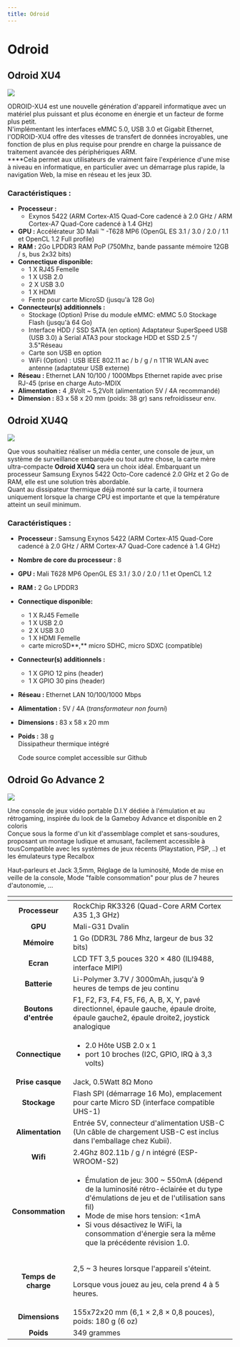 ```yaml
---
title: Odroid
---
```


# Odroid

## Odroid XU4

![](/migration-images/compatibilite-materiels/xu4-exynos-8-coeurs.jpg)

ODROID-XU4 est une nouvelle génération d'appareil informatique avec un matériel plus puissant et plus économe en énergie et un facteur de forme plus petit.  
N'implémentant les interfaces eMMC 5.0, USB 3.0 et Gigabit Ethernet, l'ODROID-XU4 offre des vitesses de transfert de données incroyables, une fonction de plus en plus requise pour prendre en charge la puissance de traitement avancée des périphériques ARM.  
****Cela permet aux utilisateurs de vraiment faire l'expérience d'une mise à niveau en informatique, en particulier avec un démarrage plus rapide, la navigation Web, la mise en réseau et les jeux 3D.

### Caractéristiques **:**

* **Processeur :** 
  * Exynos 5422 \(ARM Cortex-A15 Quad-Core cadencé à 2.0 GHz / ARM Cortex-A7 Quad-Core cadencé à 1.4 GHz\)
* **GPU :** Accélérateur 3D Mali ™ -T628 MP6 \(OpenGL ES 3.1 / 3.0 / 2.0 / 1.1 et OpenCL 1.2 Full profile\)
* **RAM :** 2Go LPDDR3 RAM PoP \(750Mhz, bande passante mémoire 12GB / s, bus 2x32 bits\)
* **Connectique disponible:** 
  * 1 X RJ45 Femelle
  * 1 X USB 2.0
  * 2 X USB 3.0
  * 1 X HDMI
  * Fente pour carte MicroSD \(jusqu'à 128 Go\)
* **Connecteur\(s\) additionnels :** 
  * Stockage \(Option\) Prise du module eMMC: eMMC 5.0 Stockage Flash \(jusqu'à 64 Go\)
  * Interface HDD / SSD SATA \(en option\) Adaptateur SuperSpeed ​​USB \(USB 3.0\) à Serial ATA3 pour stockage HDD et SSD 2.5 "/ 3.5"Réseau
  * Carte son USB en option
  * WiFi \(Option\) : USB IEEE 802.11 ac / b / g / n 1T1R WLAN avec antenne \(adaptateur USB externe\)
* **Réseau :** Ethernet LAN 10/100 / 1000Mbps Ethernet rapide avec prise RJ-45 \(prise en charge Auto-MDIX
* **Alimentation :** 4 ,8Volt ~ 5,2Volt \(alimentation 5V / 4A recommandé\)
* **Dimension :** 83 x 58 x 20 mm \(poids: 38 gr\) sans refroidisseur env.

## Odroid XU4Q

![](/migration-images/compatibilite-materiels/xu4q.jpg)

Que vous souhaitiez réaliser un média center, une console de jeux, un système de surveillance embarquée ou tout autre chose, la carte mère ultra-compacte **Odroid XU4Q** sera un choix idéal. Embarquant un processeur Samsung Exynos 5422 Octo-Core cadencé 2.0 GHz et 2 Go de RAM, elle est une solution très abordable.  
 Quant au dissipateur thermique déjà monté sur la carte, il tournera uniquement lorsque la charge CPU est importante et que la température atteint un seuil minimum.

### Caractéristiques :

* **Processeur :** Samsung Exynos 5422 \(ARM Cortex-A15 Quad-Core cadencé à 2.0 GHz / ARM Cortex-A7 Quad-Core cadencé à 1.4 GHz\)
* **Nombre de core du processeur :** 8
* **GPU :** Mali T628 MP6 OpenGL ES 3.1 / 3.0 / 2.0 / 1.1 et OpenCL 1.2
* **RAM :** 2 Go LPDDR3
* **Connectique disponible:** 
  * 1 X RJ45 Femelle
  * 1 X USB 2.0
  * 2 X USB 3.0
  * 1 X HDMI Femelle
  * carte microSD**,** micro SDHC, micro SDXC \(compatible\)
* **Connecteur\(s\) additionnels :** 
  * 1 X GPIO 12 pins \(header\)
  * 1 X GPIO 30 pins \(header\)
* **Réseau :** Ethernet LAN 10/100/1000 Mbps
* **Alimentation :** 5V / 4A \(_transformateur non fourni_\)
* **Dimensions :** 83 x 58 x 20 mm
* **Poids :** 38 g  
  Dissipatheur thermique intégré

  Code source complet accessible sur Github

## Odroid Go Advance 2

![](/migration-images/compatibilite-materiels/image%20%28169%29.png)

Une console de jeux vidéo portable D.I.Y dédiée à l'émulation et au rétrogaming, inspirée du look de la Gameboy Advance et disponible en 2 coloris  
Conçue sous la forme d'un kit d'assemblage complet et sans-soudures, proposant un montage ludique et amusant, facilement accessible à tousCompatible avec les systèmes de jeux récents \(Playstation, PSP, ..\) et les émulateurs type Recalbox

Haut-parleurs et Jack 3,5mm, Réglage de la luminosité, Mode de mise en veille de la console, Mode "faible consommation" pour plus de 7 heures d'autonomie, ...

<table>
  <thead>
    <tr>
      <th style="text-align:center"></th>
      <th style="text-align:left"></th>
    </tr>
  </thead>
  <tbody>
    <tr>
      <td style="text-align:center"><b>Processeur</b>
      </td>
      <td style="text-align:left">RockChip RK3326 (Quad-Core ARM Cortex A35 1,3 GHz)</td>
    </tr>
    <tr>
      <td style="text-align:center"><b>GPU</b>
      </td>
      <td style="text-align:left">Mali-G31 Dvalin</td>
    </tr>
    <tr>
      <td style="text-align:center"><b>M&#xE9;moire</b>
      </td>
      <td style="text-align:left">1 Go (DDR3L 786 Mhz, largeur de bus 32 bits)</td>
    </tr>
    <tr>
      <td style="text-align:center"><b>Ecran</b>
      </td>
      <td style="text-align:left">LCD TFT 3,5 pouces 320 &#xD7; 480 (ILI9488, interface MIPI)</td>
    </tr>
    <tr>
      <td style="text-align:center"><b>Batterie</b>
      </td>
      <td style="text-align:left">Li-Polymer 3.7V / 3000mAh, jusqu&apos;&#xE0; 9 heures de temps de jeu
        continu</td>
    </tr>
    <tr>
      <td style="text-align:center"><b>Boutons d&apos;entr&#xE9;e</b>
      </td>
      <td style="text-align:left">F1, F2, F3, F4, F5, F6, A, B, X, Y, pav&#xE9; directionnel, &#xE9;paule
        gauche, &#xE9;paule droite, &#xE9;paule gauche2, &#xE9;paule droite2, joystick
        analogique</td>
    </tr>
    <tr>
      <td style="text-align:center"><b>Connectique</b>
      </td>
      <td style="text-align:left">
        <ul>
          <li>2.0 H&#xF4;te USB 2.0 x 1</li>
          <li>port 10 broches (I2C, GPIO, IRQ &#xE0; 3,3 volts)</li>
        </ul>
      </td>
    </tr>
    <tr>
      <td style="text-align:center"><b>Prise casque</b>
      </td>
      <td style="text-align:left">Jack, 0.5Watt 8&#x3A9; Mono</td>
    </tr>
    <tr>
      <td style="text-align:center"><b>Stockage</b>
      </td>
      <td style="text-align:left">Flash SPI (d&#xE9;marrage 16 Mo), emplacement pour carte Micro SD (interface
        compatible UHS-1)</td>
    </tr>
    <tr>
      <td style="text-align:center"><b>Alimentation</b>
      </td>
      <td style="text-align:left">Entr&#xE9;e 5V, connecteur d&apos;alimentation USB-C
        <br />(Un c&#xE2;ble de chargement USB-C est inclus dans l&apos;emballage chez
        Kubii).</td>
    </tr>
    <tr>
      <td style="text-align:center"><b>Wifi</b>
      </td>
      <td style="text-align:left">2.4Ghz 802.11b / g / n int&#xE9;gr&#xE9; (ESP-WROOM-S2)</td>
    </tr>
    <tr>
      <td style="text-align:center"><b>Consommation</b>
      </td>
      <td style="text-align:left">
        <ul>
          <li>&#xC9;mulation de jeu: 300 ~ 550mA (d&#xE9;pend de la luminosit&#xE9;
            r&#xE9;tro-&#xE9;clair&#xE9;e et du type d&apos;&#xE9;mulations de jeu
            et de l&apos;utilisation sans fil)</li>
          <li>Mode de mise hors tension: &lt;1mA</li>
          <li>Si vous d&#xE9;sactivez le WiFi, la consommation d&apos;&#xE9;nergie sera
            la m&#xEA;me que la pr&#xE9;c&#xE9;dente r&#xE9;vision 1.0.</li>
        </ul>
      </td>
    </tr>
    <tr>
      <td style="text-align:center"><b>Temps de charge</b>
      </td>
      <td style="text-align:left">
        <p>2,5 ~ 3 heures lorsque l&apos;appareil s&apos;&#xE9;teint.</p>
        <p>Lorsque vous jouez au jeu, cela prend 4 &#xE0; 5 heures.</p>
      </td>
    </tr>
    <tr>
      <td style="text-align:center"><b>Dimensions</b>
      </td>
      <td style="text-align:left">155x72x20 mm (6,1 &#xD7; 2,8 &#xD7; 0,8 pouces), poids: 180 g (6 oz)</td>
    </tr>
    <tr>
      <td style="text-align:center"><b>Poids</b>
      </td>
      <td style="text-align:left">349 grammes</td>
    </tr>
  </tbody>
</table>

